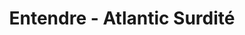 ---
title: "Entendre - Atlantic Surdité"
url: /pontchateau/entendre-atlantic-surdite/
shop: Hörgeräte
---